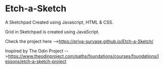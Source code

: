 # Etch-a-Sketch

A Sketchpad Created using Javascript, HTML & CSS.

Grid in Sketchpad is created using JavaScript.

Check the project here -->https://priya-survase.github.io/Etch-a-Sketch/

Inspired by The Odin Project -->https://www.theodinproject.com/paths/foundations/courses/foundations/lessons/etch-a-sketch-project

